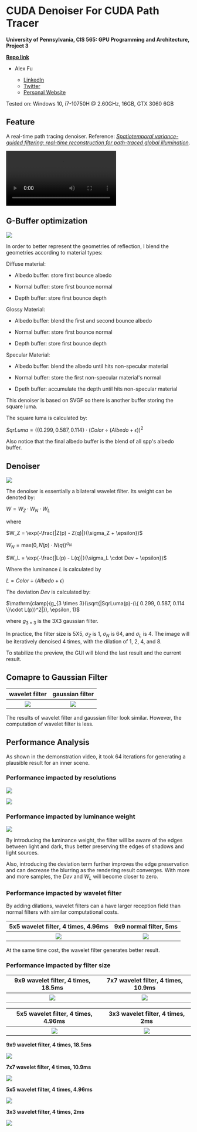 CUDA Denoiser For CUDA Path Tracer
==================================

**University of Pennsylvania, CIS 565: GPU Programming and Architecture, Project 3**

**[Repo link](https://github.com/IwakuraRein/Nagi)**

- Alex Fu
  
  - [LinkedIn](https://www.linkedin.com/in/alex-fu-b47b67238/)
  - [Twitter](https://twitter.com/AlexFu8304)
  - [Personal Website](https://thecger.com/)

Tested on: Windows 10, i7-10750H @ 2.60GHz, 16GB, GTX 3060 6GB

## Feature

A real-time path tracing denoiser. Reference: [*Spatiotemporal variance-guided filtering: real-time reconstruction for path-traced global illumination*](https://dl.acm.org/doi/10.1145/3105762.3105770).

<video src="https://user-images.githubusercontent.com/28486541/196747599-32b3307a-4af8-43af-bf47-4a27321f0234.mp4"></video>

## G-Buffer optimization

![](./img/gbuffer.png)

In order to better represent the geometries of reflection, I blend the geometries according to material types:

Diffuse material:

* Albedo buffer: store first bounce albedo

* Normal buffer: store first bounce normal

* Depth buffer: store first bounce depth

Glossy Material:

- Albedo buffer: blend the first and second bounce albedo

- Normal buffer: store first bounce normal

- Depth buffer: store first bounce depth

Specular Material:

* Albedo buffer: blend the albedo until hits non-specular material

* Normal buffer: store the first non-specular material's normal

* Dpeth buffer: accumulate the depth until hits non-specular material

This denoiser is based on SVGF so there is another buffer storing the square luma.

The square luma is calculated by:

$SqrLuma = (\{ 0.299, 0.587, 0.114 \} \cdot ( Color \div (Albedo + \epsilon ))^2$

Also notice that the final albedo buffer is the blend of all spp's albedo buffer.

## Denoiser

![](./img/denoiser.png)

The denoiser is essentially a bilateral wavelet filter. Its weight can be denoted by:

$W = W_Z \cdot W_N \cdot W_L$

where 

$W_Z = \exp(-\frac{|Z(p) - Z(q)|}{\sigma_Z + \epsilon})$

$W_N = \mathrm{max}(0, N(p) \cdot N(q))^{\sigma_N}$

$W_L = \exp(-\frac{|L(p) - L(q)|}{\sigma_L \cdot Dev + \epsilon})$

Where the luminance $L$ is calculated by

$L = Color \div (Albedo + \epsilon )$

The deviation $Dev$ is calculated by:

$\mathrm{clamp}(g_{3 \times 3}(\sqrt{|SqrLuma(p)-(\{ 0.299, 0.587, 0.114 \}\cdot L(p))^2|}), \epsilon, 1)$

where $g_{3 \times 3}$ is the 3X3 gaussian filter.

In practice, the filter size is 5X5, $\sigma_Z$ is 1, $\sigma_N$ is 64, and $\sigma_L$ is 4. The image will be iteratively denoised 4 times, with the dilation of 1, 2, 4, and 8.

To stabilize the preview, the GUI will blend the last result and the current result.

## Comapre to Gaussian Filter

<table>
    <tr>
        <th>wavelet filter</th>
        <th>gaussian filter</th>
    </tr>
    <tr>
        <th><img src="./img/wavelet.png"/></th>
        <th><img src="./img/gaussian.png"/></th>
    </tr>
</table>

The results of wavelet filter and gaussian filter look similar. However, the computation of wavelet filter is less.

## Performance Analysis

As shown in the demonstration video, it took 64 iterations for generating a plausible result for an inner scene.

### Performance impacted by resolutions

![](./img/resolutions.png)

![](./img/resolutions2.png)

### Performance impacted by luminance weight

![](./img/WL.png)

By introducing the luminance weight, the filter will be aware of the edges between light and dark, thus better preserving the edges of shadows and light sources.

Also, introducing the deviation term further improves the edge preservation and can decrease the blurring as the rendering result converges. With more and more samples, the $Dev$ and $W_L$ will become closer to zero.

### Performance impacted by wavelet filter

By adding dilations, wavelet filters can a have larger reception field than normal filters with similar computational costs.

<table>
    <tr>
        <th>5x5 wavelet filter, 4 times, 4.96ms</th>
        <th>9x9 normal filter, 5ms</th>
    </tr>
    <tr>
        <th><img src="./img/5x5_wavelet.png"/></th>
        <th><img src="./img/9x9_normal.png"/></th>
    </tr>
</table>

At the same time cost, the wavelet filter generates better result.

### Performance impacted by filter size

<table>
    <tr>
        <th>9x9 wavelet filter, 4 times, 18.5ms</th>
        <th>7x7 wavelet filter, 4 times, 10.9ms</th>
    </tr>
    <tr>
        <th><img src="./img/9x9_wavelet.png"/></th>
        <th><img src="./img/7x7_wavelet.png"/></th>
    </tr>
</table>

<table>
    <tr>
        <th>5x5 wavelet filter, 4 times, 4.96ms</th>
        <th>3x3 wavelet filter, 4 times, 2ms</th>
    </tr>
    <tr>
        <th><img src="./img/5x5_wavelet.png"/></th>
        <th><img src="./img/3x3_wavelet.png"/></th>
    </tr>
</table>

**9x9 wavelet filter, 4 times, 18.5ms**

![](./img/9x9_wavelet.png)

**7x7 wavelet filter, 4 times, 10.9ms**

![](./img/7x7_wavelet.png)

**5x5 wavelet filter, 4 times, 4.96ms**

![](./img/5x5_wavelet.png)

**3x3 wavelet filter, 4 times, 2ms**

![](./img/3x3_wavelet.png)
